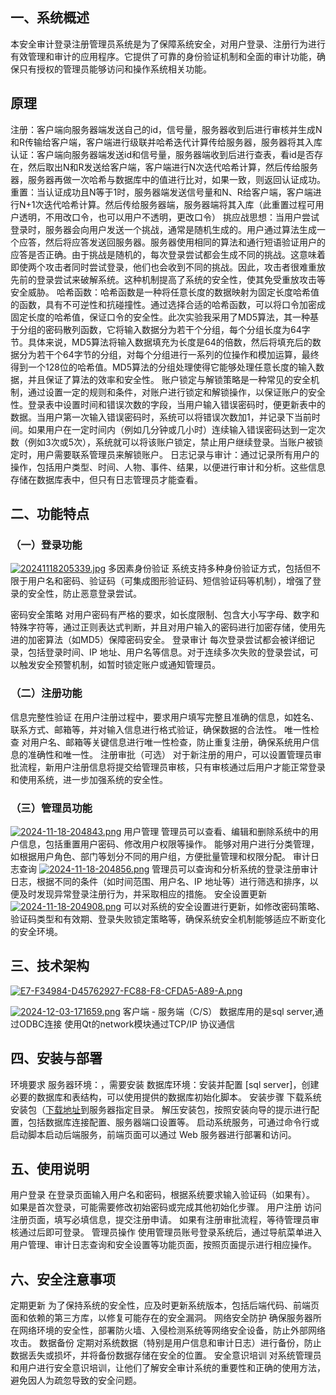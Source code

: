 ## 一、系统概述
本安全审计登录注册管理员系统是为了保障系统安全，对用户登录、注册行为进行有效管理和审计的应用程序。它提供了可靠的身份验证机制和全面的审计功能，确保只有授权的管理员能够访问和操作系统相关功能。
## 原理
注册：客户端向服务器端发送自己的id，信号量，服务器收到后进行审核并生成N和R传输给客户端，客户端进行级联并哈希迭代计算传给服务器，服务器将其入库
认证：客户端向服务器端发送id和信号量，服务器端收到后进行查表，看id是否存在，然后取出N和R发送给客户端，客户端进行N次迭代哈希计算，然后传给服务器，服务器再做一次哈希与数据库中的值进行比对，如果一致，则返回认证成功。
重置：当认证成功且N等于1时，服务器端发送信号量和N、R给客户端，客户端进行N+1次迭代哈希计算。然后传给服务器端，服务器端将其入库（此重置过程可用户透明，不用改口令，也可以用户不透明，更改口令）
挑应战思想：当用户尝试登录时，服务器会向用户发送一个挑战，通常是随机生成的。用户通过算法生成一个应答，然后将应答发送回服务器。服务器使用相同的算法和通行短语验证用户的应答是否正确。由于挑战是随机的，每次登录尝试都会生成不同的挑战。这意味着即使两个攻击者同时尝试登录，他们也会收到不同的挑战。因此，攻击者很难重放先前的登录尝试来破解系统。这种机制提高了系统的安全性，使其免受重放攻击等安全威胁。
哈希函数：哈希函数是一种将任意长度的数据映射为固定长度哈希值的函数，具有不可逆性和抗碰撞性。通过选择合适的哈希函数，可以将口令加密成固定长度的哈希值，保证口令的安全性。此次实验我采用了MD5算法，其一种基于分组的密码散列函数，它将输入数据分为若干个分组，每个分组长度为64字节。具体来说，MD5算法将输入数据填充为长度是64的倍数，然后将填充后的数据分为若干个64字节的分组，对每个分组进行一系列的位操作和模加运算，最终得到一个128位的哈希值。MD5算法的分组处理使得它能够处理任意长度的输入数据，并且保证了算法的效率和安全性。
账户锁定与解锁策略是一种常见的安全机制，通过设置一定的规则和条件，对账户进行锁定和解锁操作，以保证账户的安全性。登录表中设置时间和错误次数的字段，当用户输入错误密码时，便更新表中的数据。当用户第一次输入错误密码时，系统可以将错误次数加1，并记录下当前时间。如果用户在一定时间内（例如几分钟或几小时）连续输入错误密码达到一定次数（例如3次或5次），系统就可以将该账户锁定，禁止用户继续登录。当账户被锁定时，用户需要联系管理员来解锁账户。
日志记录与审计：通过记录所有用户的操作，包括用户类型、时间、人物、事件、结果，以便进行审计和分析。这些信息存储在数据库表中，但只有日志管理员才能查看。


## 二、功能特点
### （一）登录功能
[![20241118205339.jpg](https://i.postimg.cc/6354CnG1/20241118205339.jpg)](https://postimg.cc/gwQ0Wwsv)
多因素身份验证
系统支持多种身份验证方式，包括但不限于用户名和密码、验证码（可集成图形验证码、短信验证码等机制），增强了登录的安全性，防止恶意登录尝试。

密码安全策略
对用户密码有严格的要求，如长度限制、包含大小写字母、数字和特殊字符等，通过正则表达式判断，并且对用户输入的密码进行加密存储，使用先进的加密算法（如MD5）保障密码安全。
登录审计
每次登录尝试都会被详细记录，包括登录时间、IP 地址、用户名等信息。对于连续多次失败的登录尝试，可以触发安全预警机制，如暂时锁定账户或通知管理员。
### （二）注册功能
信息完整性验证
在用户注册过程中，要求用户填写完整且准确的信息，如姓名、联系方式、邮箱等，并对输入信息进行格式验证，确保数据的合法性。
唯一性检查
对用户名、邮箱等关键信息进行唯一性检查，防止重复注册，确保系统用户信息的准确性和唯一性。
注册审批（可选）
对于新注册的用户，可以设置管理员审批流程，新用户注册信息将提交给管理员审核，只有审核通过后用户才能正常登录和使用系统，进一步加强系统的安全性。
### （三）管理员功能
[![2024-11-18-204843.png](https://i.postimg.cc/QM70RL4r/2024-11-18-204843.png)](https://postimg.cc/B8qTKzfh)
用户管理
管理员可以查看、编辑和删除系统中的用户信息，包括重置用户密码、修改用户权限等操作。
能够对用户进行分类管理，如根据用户角色、部门等划分不同的用户组，方便批量管理和权限分配。
审计日志查询
[![2024-11-18-204856.png](https://i.postimg.cc/bJj3P6WS/2024-11-18-204856.png)](https://postimg.cc/ns0vY1Hn)
管理员可以查询和分析系统的登录注册审计日志，根据不同的条件（如时间范围、用户名、IP 地址等）进行筛选和排序，以便及时发现异常登录注册行为，并采取相应的措施。
安全设置更新
[![2024-11-18-204908.png](https://i.postimg.cc/gJq42VbS/2024-11-18-204908.png)](https://postimg.cc/VrvX7b6n)
可以对系统的安全设置进行更新，如修改密码策略、验证码类型和有效期、登录失败锁定策略等，确保系统安全机制能够适应不断变化的安全环境。
## 三、技术架构
[![E7-F34984-D45762927-FC88-F8-CFDA5-A89-A.png](https://i.postimg.cc/HxK5BFL9/E7-F34984-D45762927-FC88-F8-CFDA5-A89-A.png)](https://postimg.cc/nj4CLRBX)

[![2024-12-03-171659.png](https://i.postimg.cc/Hj1MC5XJ/2024-12-03-171659.png)](https://postimg.cc/m1VkYPdR)
客户端 - 服务端（C/S）
数据库用的是sql server,通过ODBC连接
使用Qt的network模块通过TCP/IP 协议通信

## 四、安装与部署
环境要求
服务器环境：，需要安装 
数据库环境：安装并配置 [sql server]，创建必要的数据库和表结构，可以使用提供的数据库初始化脚本。
安装步骤
下载系统安装包（[下载地址](https://www.microsoft.com/zh-cn/sql-server/sql-server-downloads?msockid=3b801dec7c1467ee227f08d87d1166ff)到服务器指定目录。
解压安装包，按照安装向导的提示进行配置，包括数据库连接配置、服务器端口设置等。
启动系统服务，可通过命令行或启动脚本启动后端服务，前端页面可以通过 Web 服务器进行部署和访问。
## 五、使用说明
用户登录
在登录页面输入用户名和密码，根据系统要求输入验证码（如果有）。
如果是首次登录，可能需要修改初始密码或完成其他初始化步骤。
用户注册
访问注册页面，填写必填信息，提交注册申请。
如果有注册审批流程，等待管理员审核通过后即可登录。
管理员操作
使用管理员账号登录系统后，通过导航菜单进入用户管理、审计日志查询和安全设置等功能页面，按照页面提示进行相应操作。
## 六、安全注意事项
定期更新
为了保持系统的安全性，应及时更新系统版本，包括后端代码、前端页面和依赖的第三方库，以修复可能存在的安全漏洞。
网络安全防护
确保服务器所在网络环境的安全性，部署防火墙、入侵检测系统等网络安全设备，防止外部网络攻击。
数据备份
定期对系统数据（特别是用户信息和审计日志）进行备份，防止数据丢失或损坏，并将备份数据存储在安全的位置。
安全意识培训
对系统管理员和用户进行安全意识培训，让他们了解安全审计系统的重要性和正确的使用方法，避免因人为疏忽导致的安全问题。

